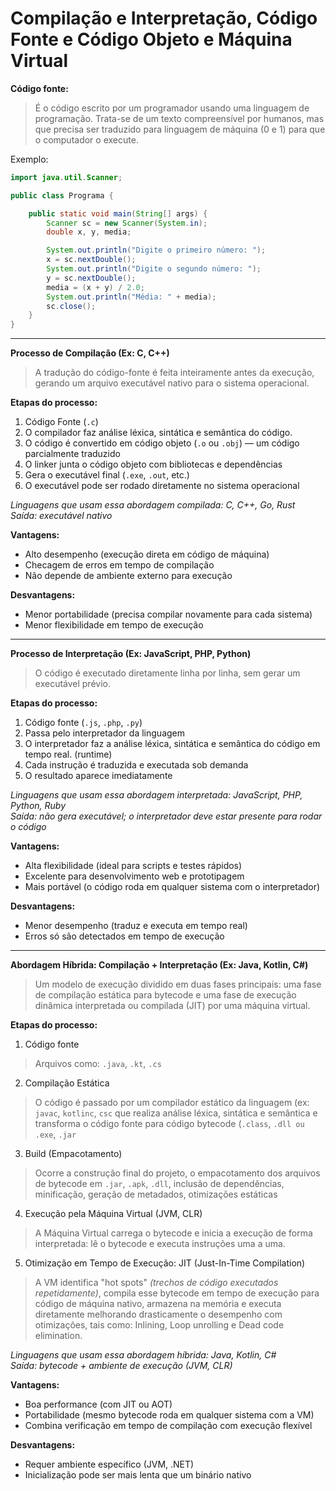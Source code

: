 # Compilação e Interpretação, Código Fonte e Código Objeto e Máquina Virtual

**Código fonte:**
> É o código escrito por um programador usando uma linguagem de programação. Trata-se de um texto compreensível por humanos, mas que precisa ser traduzido para linguagem de máquina (0 e 1) para que o computador o execute.

Exemplo:

```java
import java.util.Scanner;

public class Programa {

    public static void main(String[] args) {
        Scanner sc = new Scanner(System.in);
        double x, y, media;

        System.out.println("Digite o primeiro número: ");
        x = sc.nextDouble();
        System.out.println("Digite o segundo número: ");
        y = sc.nextDouble();
        media = (x + y) / 2.0;
        System.out.println("Média: " + media);
        sc.close();
    }
}
```


---


**Processo de Compilação (Ex: C, C++)**
> A tradução do código-fonte é feita inteiramente antes da execução, gerando um arquivo executável nativo para o sistema operacional.

**Etapas do processo:**

1. Código Fonte (`.c`)
2. O compilador faz análise léxica, sintática e semântica do código.
3. O código é convertido em código objeto (`.o` ou `.obj`) — um código parcialmente traduzido
4. O linker junta o código objeto com bibliotecas e dependências
5. Gera o executável final (`.exe`, `.out`, etc.)
6. O executável pode ser rodado diretamente no sistema operacional

*Linguagens que usam essa abordagem compilada: C, C++, Go, Rust*<br>
*Saída: executável nativo*

**Vantagens:**

- Alto desempenho (execução direta em código de máquina)
- Checagem de erros em tempo de compilação
- Não depende de ambiente externo para execução

**Desvantagens:**

- Menor portabilidade (precisa compilar novamente para cada sistema)
- Menor flexibilidade em tempo de execução


---


**Processo de Interpretação (Ex: JavaScript, PHP, Python)**
> O código é executado diretamente linha por linha, sem gerar um executável prévio.

**Etapas do processo:**

1. Código fonte (`.js`, `.php`, `.py`)
2. Passa pelo interpretador da linguagem
3. O interpretador faz a análise léxica, sintática e semântica do código em tempo real. (runtime)
4. Cada instrução é traduzida e executada sob demanda
5. O resultado aparece imediatamente

*Linguagens que usam essa abordagem interpretada: JavaScript, PHP, Python, Ruby*<br>
*Saída: não gera executável; o interpretador deve estar presente para rodar o código*

**Vantagens:**

- Alta flexibilidade (ideal para scripts e testes rápidos)
- Excelente para desenvolvimento web e prototipagem
- Mais portável (o código roda em qualquer sistema com o interpretador)

**Desvantagens:**

- Menor desempenho (traduz e executa em tempo real)
- Erros só são detectados em tempo de execução


---


**Abordagem Híbrida: Compilação + Interpretação (Ex: Java, Kotlin, C#)**
> Um modelo de execução dividido em duas fases principais: uma fase de compilação estática para bytecode e uma fase de execução dinâmica interpretada ou compilada (JIT) por uma máquina virtual.

**Etapas do processo:**

1. Código fonte
> Arquivos como: `.java`, `.kt`, `.cs`
2. Compilação Estática
> O código é passado por um compilador estático da linguagem (ex: `javac`, `kotlinc`, `csc` que realiza análise léxica, sintática e semântica e transforma o código fonte para código bytecode (`.class`, `.dll ou .exe`, `.jar` 
3. Build (Empacotamento)
> Ocorre a construção final do projeto, o empacotamento dos arquivos de bytecode em `.jar`, `.apk`, `.dll`, inclusão de dependências, minificação, geração de metadados, otimizações estáticas
4. Execução pela Máquina Virtual (JVM, CLR)
> A Máquina Virtual carrega o bytecode e inicia a execução de forma interpretada: lê o bytecode e executa instruções uma a uma.
5. Otimização em Tempo de Execução: JIT (Just-In-Time Compilation)
> A VM identifica "hot spots" *(trechos de código executados repetidamente)*, compila esse bytecode em tempo de execução para código de máquina nativo, armazena na memória e executa diretamente melhorando drasticamente o desempenho com otimizações, tais como: Inlining, Loop unrolling e Dead code elimination.


*Linguagens que usam essa abordagem híbrida: Java, Kotlin, C#*<br>
*Saída: bytecode + ambiente de execução (JVM, CLR)*

**Vantagens:**

- Boa performance (com JIT ou AOT)
- Portabilidade (mesmo bytecode roda em qualquer sistema com a VM)
- Combina verificação em tempo de compilação com execução flexível

**Desvantagens:**

- Requer ambiente específico (JVM, .NET)
- Inicialização pode ser mais lenta que um binário nativo